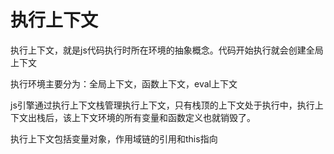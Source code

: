 # 执行上下文

执行上下文，就是js代码执行时所在环境的抽象概念。代码开始执行就会创建全局上下文

执行环境主要分为：全局上下文，函数上下文，eval上下文

js引擎通过执行上下文栈管理执行上下文，只有栈顶的上下文处于执行中，执行上下文出栈后，该上下文环境的所有变量和函数定义也就销毁了。

执行上下文包括变量对象，作用域链的引用和this指向

